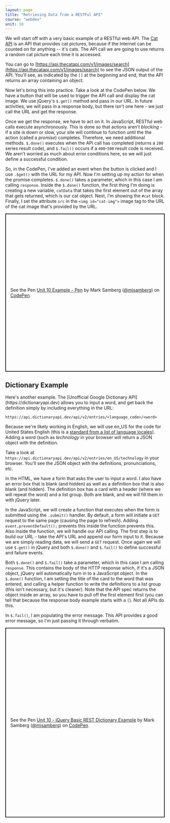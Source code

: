 ```yaml
---
layout: page
title: "Retrieving Data from a RESTFul API"
course: "webdev"
unit: 10
---
```


We will start off with a very basic example of a RESTful web API. The [Cat API](https://docs.thecatapi.com) is an API that provides cat pictures, because if the Internet can be counted on for anything -- it's cats. The API call we are going to use returns a random cat picture each time it is accessed. 

You can go to [https://api.thecatapi.com/v1/images/search](https://api.thecatapi.com/v1/images/search) to see the JSON output of the API. You'll see, as indicated by the ```[]``` at the beginning and end, that the API returns an array containing an object.

Now let's bring this into practice. Take a look at the CodePen below. We have a button that will be used to trigger the API call and display the cat image. We use jQuery's ```$.get()``` method and pass in our URL. In future activities, we will pass in a response body, but there isn't one here - we just call the URL and get the response.

Once we get the response, we have to act on it. In JavaScript, RESTful web calls execute asynchronously. This is done so that actions aren't _blocking_ - if a site is down or slow, your site will continue to function until the the action (called a _promise_) completes. Therefore, we need additional methods. ```$.done()``` executes when the API call has completed (returns a ```200``` series result code), and ```$.fail()``` occurs if a ```400```-```500``` result code is received. We aren't worried as much about error conditions here, so we will just define a successful condition. 

So, in the CodePen, I've added an event when the button is clicked and I use ```.$get()``` with the URL for my API. Now I'm setting up my action for when the promise completes. ```$.done()``` takes a parameter, which in this case I am calling ```response```. Inside the ```$.done()``` function, the first thing I'm doing is creating a new variable, ```catData``` that takes the first element out of the array that gets returned, which is our cat object. Next, I'm showing the ```#cat``` block. Finally, I set the attribute ```src``` in the ```<img id="cat-img">``` image tag to the URL of the cat image that's provided by the URL.

<p class="codepen" data-height="500" data-theme-id="dark" data-default-tab="js,result" data-user="mjsamberg" data-slug-hash="LYxygNo" style="height: 500px; box-sizing: border-box; display: flex; align-items: center; justify-content: center; border: 2px solid; margin: 1em 0; padding: 1em;" data-pen-title="Unit 10 Example - Pen">
  <span>See the Pen <a href="https://codepen.io/mjsamberg/pen/LYxygNo">
  Unit 10 Example - Pen</a> by Mark Samberg (<a href="https://codepen.io/mjsamberg">@mjsamberg</a>)
  on <a href="https://codepen.io">CodePen</a>.</span>
</p>
<script async src="https://cpwebassets.codepen.io/assets/embed/ei.js"></script>


<h2>Dictionary Example</h2>
Here's another example. The [Unofficial Google Dictionary API](https://dictionaryapi.dev) allows you to input a word, and get back the definition simply by including everything in the URL:

	https://api.dictionaryapi.dev/api/v2/entries/<language_code>/<word>

Because we're likely working in English, we will use en_US for the code for United States English (this is a [standard from a list of language locales](https://saimana.com/list-of-country-locale-code/)). Adding a word (such as _technology_ in your browser will return a JSON object with the definition.

Take a look at ```https://api.dictionaryapi.dev/api/v2/entries/en_US/technology``` in your browser. You'll see the JSON object with the definitions, pronunciations, etc. 

 In the HTML, we have a form that asks the user to input a word. I also have an error box that is blank (and hidden) as well as a definition box that is also blank (and hidden). The definition box has a card with a header (where we will repeat the word) and a list group. Both are blank, and we will fill them in with jQuery later.

In the JavaScript, we will create a function that executes when the form is submitted using the ```.submit()``` handler. By default, a form will initiate a ```GET``` request to the same page (causing the page to refresh). Adding ```event.preventDefault();``` prevents this inside the function prevents this. Also inside the function, we will handle our API calling. The first step is to build our URL - take the API's URL and append our form input to it. Because we are simply reading data, we will send a ```GET``` request. Once again we will use ```$.get()``` in jQuery and both ```$.done()``` and ```$.fail()``` to define successful and failure events.

Both ```$.done()``` and ```$.fail()``` take a parameter, which in this case I am calling ```response```. This contains the body of the HTTP response which, if it's a JSON object, jQuery will automatically turn in to a JavaScript object. In the ```$.done()``` function, I am setting the title of the card to the word that was entered, and calling a helper function to write the definitions to a list group (this isn't necessary, but it's cleaner). Note that the API spec returns the object inside an array, so you have to pull off the first element first (you can tell that because the response body example starts with a ```[```). Not all APIs do this.

In ```$.fail()```, I am populating the error message. This API provides a good error message, so I'm just passing it through verbatim.

 <p class="codepen" data-height="600" data-theme-id="dark" data-default-tab="result" data-user="mjsamberg" data-slug-hash="zYNwOmg" style="height: 600px; box-sizing: border-box; display: flex; align-items: center; justify-content: center; border: 2px solid; margin: 1em 0; padding: 1em;" data-pen-title="Unit 10 - jQuery Basic REST Dictionary Example">
   <span>See the Pen <a href="https://codepen.io/mjsamberg/pen/zYNwOmg">
   Unit 10 - jQuery Basic REST Dictionary Example</a> by Mark Samberg (<a href="https://codepen.io/mjsamberg">@mjsamberg</a>)
   on <a href="https://codepen.io">CodePen</a>.</span>
 </p>
 <script async src="https://cpwebassets.codepen.io/assets/embed/ei.js"></script>